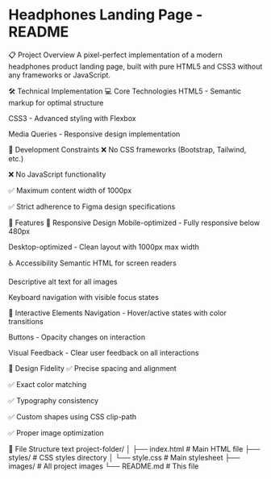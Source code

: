 # Headphones Landing Page - README

📋 Project Overview
A pixel-perfect implementation of a modern headphones product landing page, built with pure HTML5 and CSS3 without any frameworks or JavaScript.

🛠 Technical Implementation
💻 Core Technologies
HTML5 - Semantic markup for optimal structure

CSS3 - Advanced styling with Flexbox

Media Queries - Responsive design implementation

🚫 Development Constraints
❌ No CSS frameworks (Bootstrap, Tailwind, etc.)

❌ No JavaScript functionality

✅ Maximum content width of 1000px

✅ Strict adherence to Figma design specifications

📱 Features
🔄 Responsive Design
Mobile-optimized - Fully responsive below 480px

Desktop-optimized - Clean layout with 1000px max width

♿ Accessibility
Semantic HTML for screen readers

Descriptive alt text for all images

Keyboard navigation with visible focus states

🎯 Interactive Elements
Navigation - Hover/active states with color transitions

Buttons - Opacity changes on interaction

Visual Feedback - Clear user feedback on all interactions

🎨 Design Fidelity
✅ Precise spacing and alignment

✅ Exact color matching

✅ Typography consistency

✅ Custom shapes using CSS clip-path

✅ Proper image optimization

📁 File Structure
text
project-folder/
│
├── index.html          # Main HTML file
├── styles/             # CSS styles directory
│   └── style.css       # Main stylesheet
├── images/             # All project images
└── README.md          # This file